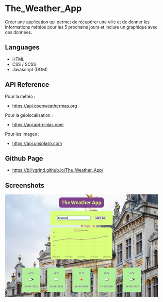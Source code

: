 
# The_Weather_App

Créer une application qui permet de récupérer une ville et de donner les informations météos pour les 5 prochains jours et inclure un graphique avec ces données.

## Languages

- HTML
- CSS / SCSS
- Javascript (DOM)

## API Reference

Pour la météo :
- https://api.openweathermap.org

Pour la géolocalisation : 
- https://api.api-ninjas.com

Pour les images :
- https://api.unsplash.com

## Github Page

- https://billygrind.github.io/The_Weather_App/

## Screenshots

![App Screenshot](assets/src/printscreen2.jpg)